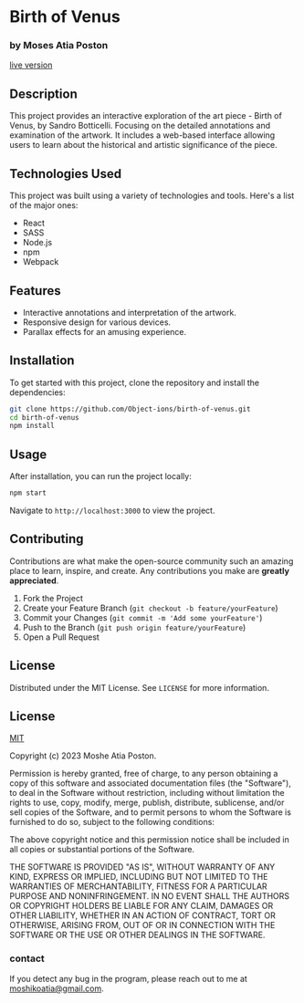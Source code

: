 # Birth of Venus

### by Moses Atia Poston

[live version](https://github.com/)

## Description

This project provides an interactive exploration of the art piece - Birth of Venus, by Sandro Botticelli. Focusing on the detailed annotations and examination of the artwork. It includes a web-based interface allowing users to learn about the historical and artistic significance of the piece.

## Technologies Used

This project was built using a variety of technologies and tools. Here's a list of the major ones:

- React
- SASS
- Node.js
- npm
- Webpack

## Features

- Interactive annotations and interpretation of the artwork.
- Responsive design for various devices.
- Parallax effects for an amusing experience.

## Installation

To get started with this project, clone the repository and install the dependencies:

```bash
git clone https://github.com/Object-ions/birth-of-venus.git
cd birth-of-venus
npm install
```

## Usage

After installation, you can run the project locally:

```bash
npm start
```

Navigate to `http://localhost:3000` to view the project.

## Contributing

Contributions are what make the open-source community such an amazing place to learn, inspire, and create. Any contributions you make are **greatly appreciated**.

1. Fork the Project
2. Create your Feature Branch (`git checkout -b feature/yourFeature`)
3. Commit your Changes (`git commit -m 'Add some yourFeature'`)
4. Push to the Branch (`git push origin feature/yourFeature`)
5. Open a Pull Request

## License

Distributed under the MIT License. See `LICENSE` for more information.

## License

[MIT](https://choosealicense.com/licenses/mit/)

Copyright (c) 2023 Moshe Atia Poston.

Permission is hereby granted, free of charge, to any person obtaining a copy of this software and associated documentation files (the "Software"), to deal in the Software without restriction, including without limitation the rights to use, copy, modify, merge, publish, distribute, sublicense, and/or sell copies of the Software, and to permit persons to whom the Software is furnished to do so, subject to the following conditions:

The above copyright notice and this permission notice shall be included in all copies or substantial portions of the Software.

THE SOFTWARE IS PROVIDED "AS IS", WITHOUT WARRANTY OF ANY KIND, EXPRESS OR IMPLIED, INCLUDING BUT NOT LIMITED TO THE WARRANTIES OF MERCHANTABILITY, FITNESS FOR A PARTICULAR PURPOSE AND NONINFRINGEMENT. IN NO EVENT SHALL THE AUTHORS OR COPYRIGHT HOLDERS BE LIABLE FOR ANY CLAIM, DAMAGES OR OTHER LIABILITY, WHETHER IN AN ACTION OF CONTRACT, TORT OR OTHERWISE, ARISING FROM, OUT OF OR IN CONNECTION WITH THE SOFTWARE OR THE USE OR OTHER DEALINGS IN THE SOFTWARE.

### contact

If you detect any bug in the program, please reach out to me at [moshikoatia@gmail.com](mailto:moshikoatia@gmail.com).
